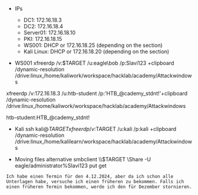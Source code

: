- IPs
  - DC1: 172.16.18.3
  - DC2: 172.16.18.4
  - Server01: 172.16.18.10
  - PKI: 172.16.18.15
  - WS001: DHCP or 172.16.18.25 (depending on the section)
  - Kali Linux: DHCP or 172.16.18.20 (depending on the section)


- WS001
xfreerdp /v:$TARGET /u:eagle\\bob /p:Slavi123 +clipboard /dynamic-resolution /drive:linux,/home/kaliwork/workspace/hacklab/academy/Attackwindows 

xfreerdp /v:172.16.18.3 /u:htb-student /p:'HTB_@cademy_stdnt!'+clipboard /dynamic-resolution /drive:linux,/home/kaliwork/workspace/hacklab/academy/Attackwindows 

htb-student:HTB_@cademy_stdnt!

- Kali
ssh kali@$TARGET
xfreerdp /v:$TARGET /u:kali /p:kali +clipboard /dynamic-resolution /drive:linux,/home/kalilearn/workspace/hacklab/academy/Attackwindows 

- Moving files alternative
smbclient \\\\$TARGET \\Share -U eagle/administrator%Slavi123
put
get


```
Ich habe einen Termin für den 4.12.2024, aber da ich schon alle Unterlagen habe, versuche ich einen früheren zu bekommen. Falls ich einen früheren Termin bekommen, werde ich den für Dezember stornieren.
```